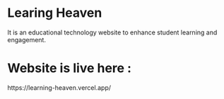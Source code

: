 <h1> Learing Heaven </h1>
It is an educational technology website to enhance student learning and engagement.

<h1 > Website is live here : </h1>
https://learning-heaven.vercel.app/
